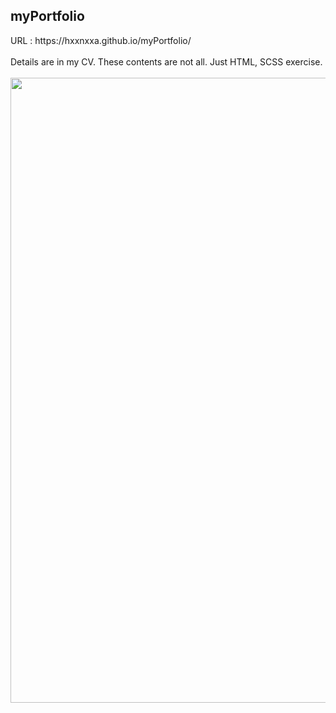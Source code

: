 <h2>myPortfolio</h2>
URL : https://hxxnxxa.github.io/myPortfolio/
</br>
</br>
Details are in my CV. These contents are not all. Just HTML, SCSS exercise.
</br>
</br>
<img src="https://user-images.githubusercontent.com/23094041/118514930-de136d00-b76f-11eb-8ff5-b8e678507dad.png" width="1000" height"500"/>
